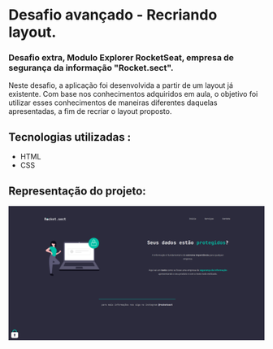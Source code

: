 # Desafio avançado - Recriando layout.

### Desafio extra, Modulo Explorer RocketSeat, empresa de segurança da informação "Rocket.sect".

Neste desafio, a aplicação foi desenvolvida a partir de um layout já existente. Com base nos conhecimentos adquiridos em aula, o objetivo foi utilizar esses conhecimentos de maneiras diferentes daquelas apresentadas, a fim de recriar o layout proposto.

## Tecnologias utilizadas :
- HTML
- CSS

## Representação do projeto:

![imagem representando o projeto](RocketSect.PNG)
